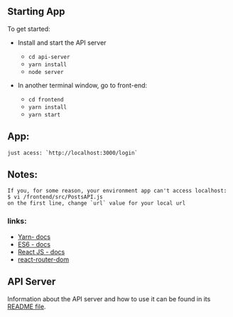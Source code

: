 
## Starting App

To get started:

* Install and start the API server
    - `cd api-server`
    - `yarn install`
    - `node server`

* In another terminal window, go to front-end:
    - `cd frontend`
    - `yarn install`
    - `yarn start`

## App:
    just acess: `http://localhost:3000/login`

## Notes:
    If you, for some reason, your environment app can't access localhost:
    $ vi /frontend/src/PostsAPI.js
    on the first line, change `url` value for your local url


### links:
* [Yarn- docs](https://yarnpkg.com/lang/en/docs/)
* [ES6 - docs](http://es6-features.org/)
* [React JS - docs](https://facebook.github.io/react/docs/)
* [react-router-dom](https://github.com/ReactTraining/react-router/tree/master/packages/react-router-dom)


## API Server

Information about the API server and how to use it can be found in its [README file](api-server/README.md).
